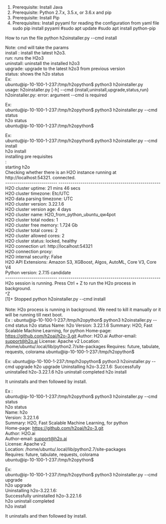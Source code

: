 1. Prerequisite: Install Java
2. Prerequisite: Python 2.7.x, 3.5.x, or 3.6.x and pip
3. Prerequisite: Install Pip
4. Prerequisites: Install pyyaml for reading the configuration from yaml file
    sudo pip install pyyaml
    #sudo apt update
    #sudo apt install python-pip

How to run the file
python h2oinstaller.py --cmd install

Note: cmd will take the params <br/>
      install : install the latest h2o3.<br/>
      run: runs the H2o3<br/>
      uninstall: uninstall the installed h2o3<br/>
      upgrade: upgrade to the latest h2o3 from previous version<br/>
      status: shows the h2o status<br/>
Ex:<br/>
ubuntu@ip-10-100-1-237:/tmp/h2opython$ python3 h2oinstaller.py<br/>
usage: h2oinstaller.py [-h] --cmd {install,uninstall,upgrade,status,run}<br/>
h2oinstaller.py: error: argument --cmd is required<br/>

Ex:<br/>
ubuntu@ip-10-100-1-237:/tmp/h2opython$ python3 h2oinstaller.py --cmd status<br/>
h2o status<br/>
ubuntu@ip-10-100-1-237:/tmp/h2opython$<br/>

Ex:<br/>
ubuntu@ip-10-100-1-237:/tmp/h2opython$ python3 h2oinstaller.py --cmd install<br/>
h2o install<br/>
installing pre requisites<br/>
:<br/>
starting h2o<br/>
Checking whether there is an H2O instance running at http://localhost:54321. connected.<br/>
--------------------------  ---------------------------------------------------<br/>
H2O cluster uptime:         21 mins 46 secs<br/>
H2O cluster timezone:       Etc/UTC<br/>
H2O data parsing timezone:  UTC<br/>
H2O cluster version:        3.22.1.6<br/>
H2O cluster version age:    4 days<br/>
H2O cluster name:           H2O_from_python_ubuntu_qw4pot<br/>
H2O cluster total nodes:    1<br/>
H2O cluster free memory:    1.724 Gb<br/>
H2O cluster total cores:    2<br/>
H2O cluster allowed cores:  2<br/>
H2O cluster status:         locked, healthy<br/>
H2O connection url:         http://localhost:54321<br/>
H2O connection proxy:<br/>
H2O internal security:      False<br/>
H2O API Extensions:         Amazon S3, XGBoost, Algos, AutoML, Core V3, Core V4<br/>
Python version:             2.7.15 candidate<br/>
--------------------------  ---------------------------------------------------<br/>
H2o session is running. Press Ctrl + Z to run the H2o process in background.<br/>
^Z<br/>
[1]+  Stopped                 python h2oinstaller.py --cmd install<br/>
<br/>
Note: H2o process is running in background. We need to kill it manually or it will be running till next boot.<br/>
Ex :
ubuntu@ip-10-100-1-237:/tmp/h2opython$ python3 h2oinstaller.py --cmd status
h2o status
Name: h2o
Version: 3.22.1.6
Summary: H2O, Fast Scalable Machine Learning, for python
Home-page: https://github.com/h2oai/h2o-3.git
Author: H2O.ai
Author-email: support@h2o.ai
License: Apache v2
Location: /home/ubuntu/.local/lib/python2.7/site-packages
Requires: future, tabulate, requests, colorama
ubuntu@ip-10-100-1-237:/tmp/h2opython$


Ex:
ubuntu@ip-10-100-1-237:/tmp/h2opython$ python3 h2oinstaller.py --cmd upgrade
h2o upgrade
Uninstalling h2o-3.22.1.6:
  Successfully uninstalled h2o-3.22.1.6
h2o uninstall completed
h2o install


It uninstalls and then followed by install.

Ex :<br/>
ubuntu@ip-10-100-1-237:/tmp/h2opython$ python3 h2oinstaller.py --cmd status<br/>
h2o status<br/>
Name: h2o<br/>
Version: 3.22.1.6<br/>
Summary: H2O, Fast Scalable Machine Learning, for python<br/>
Home-page: https://github.com/h2oai/h2o-3.git<br/>
Author: H2O.ai<br/>
Author-email: support@h2o.ai<br/>
License: Apache v2<br/>
Location: /home/ubuntu/.local/lib/python2.7/site-packages<br/>
Requires: future, tabulate, requests, colorama<br/>
ubuntu@ip-10-100-1-237:/tmp/h2opython$<br/>



Ex:<br/>
ubuntu@ip-10-100-1-237:/tmp/h2opython$ python3 h2oinstaller.py --cmd upgrade<br/>
h2o upgrade<br/>
Uninstalling h2o-3.22.1.6:<br/>
  Successfully uninstalled h2o-3.22.1.6<br/>
h2o uninstall completed<br/>
h2o install<br/>

It uninstalls and then followed by install.<br/>
